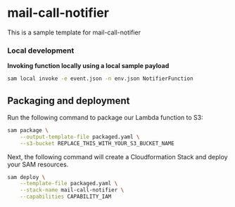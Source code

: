 # mail-call-notifier

This is a sample template for mail-call-notifier 
### Local development

**Invoking function locally using a local sample payload**

```bash
sam local invoke -e event.json -n env.json NotifierFunction
```

## Packaging and deployment


Run the following command to package our Lambda function to S3:

```bash
sam package \
    --output-template-file packaged.yaml \
    --s3-bucket REPLACE_THIS_WITH_YOUR_S3_BUCKET_NAME
```

Next, the following command will create a Cloudformation Stack and deploy your SAM resources.

```bash
sam deploy \
    --template-file packaged.yaml \
    --stack-name mail-call-notifier \
    --capabilities CAPABILITY_IAM
```
